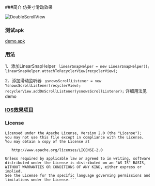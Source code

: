 ###简介
仿美寸滑动效果

![DoubleScrollView](a.gif)
### 测试apk
 [demo.apk](demo.apk)

### 用法
1、添加LinearSnapHelper
	``` linearSnapHelper = new LinearSnapHelper();
    	 linearSnapHelper.attachToRecyclerView(recyclerView);```

2、添加滑动监听器
    ``` ysnowsScrollListener = new YsnowsScrollListener(recyclerView);
        recyclerView.addOnScrollListener(ysnowsScrollListener);```
详细用法见demo


### [IOS效果项目](https://github.com/ltebean/LTInfiniteScrollView)


### License
```
Licensed under the Apache License, Version 2.0 (the "License");
you may not use this file except in compliance with the License.
You may obtain a copy of the License at

   http://www.apache.org/licenses/LICENSE-2.0

Unless required by applicable law or agreed to in writing, software
distributed under the License is distributed on an "AS IS" BASIS,
WITHOUT WARRANTIES OR CONDITIONS OF ANY KIND, either express or implied.
See the License for the specific language governing permissions and
limitations under the License.```

